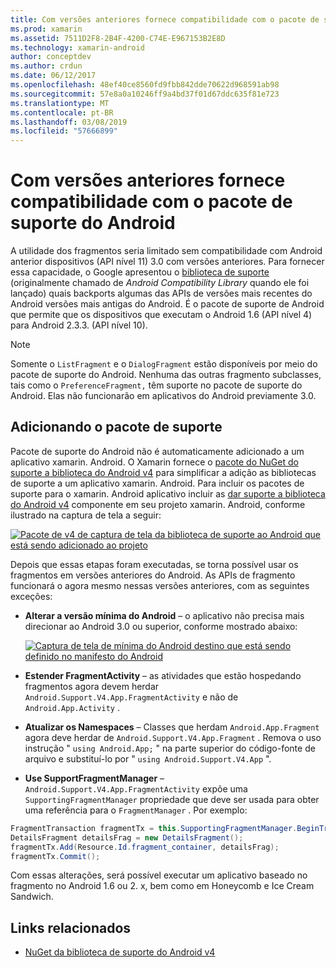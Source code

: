 ```yaml
---
title: Com versões anteriores fornece compatibilidade com o pacote de suporte do Android
ms.prod: xamarin
ms.assetid: 7511D2F8-2B4F-4200-C74E-E967153B2E8D
ms.technology: xamarin-android
author: conceptdev
ms.author: crdun
ms.date: 06/12/2017
ms.openlocfilehash: 48ef40ce8560fd9fbb842dde70622d968591ab98
ms.sourcegitcommit: 57e8a0a10246ff9a4bd37f01d67ddc635f81e723
ms.translationtype: MT
ms.contentlocale: pt-BR
ms.lasthandoff: 03/08/2019
ms.locfileid: "57666899"
---
```

# <a name="providing-backwards-compatibility-with-the-android-support-package"></a>Com versões anteriores fornece compatibilidade com o pacote de suporte do Android

A utilidade dos fragmentos seria limitado sem compatibilidade com Android anterior dispositivos (API nível 11) 3.0 com versões anteriores. Para fornecer essa capacidade, o Google apresentou o [biblioteca de suporte](https://developer.android.com/sdk/compatibility-library.html) (originalmente chamado de *Android Compatibility Library* quando ele foi lançado) quais backports algumas das APIs de versões mais recentes do Android versões mais antigas do Android. É o pacote de suporte de Android que permite que os dispositivos que executam o Android 1.6 (API nível 4) para Android 2.3.3. (API nível 10).

> [!NOTE]
> Somente o `ListFragment` e o `DialogFragment` estão disponíveis por meio do pacote de suporte do Android. Nenhuma das outras fragmento subclasses, tais como o `PreferenceFragment,` têm suporte no pacote de suporte do Android. Elas não funcionarão em aplicativos do Android previamente 3.0. 


## <a name="adding-the-support-package"></a>Adicionando o pacote de suporte

Pacote de suporte do Android não é automaticamente adicionado a um aplicativo xamarin. Android. O Xamarin fornece o [pacote do NuGet do suporte a biblioteca do Android v4](https://www.nuget.org/packages/Xamarin.Android.Support.v4/) para simplificar a adição as bibliotecas de suporte a um aplicativo xamarin. Android. Para incluir os pacotes de suporte para o xamarin. Android aplicativo incluir as [dar suporte a biblioteca do Android v4](https://www.nuget.org/packages/Xamarin.Android.Support.v4/) componente em seu projeto xamarin. Android, conforme ilustrado na captura de tela a seguir: 

[![Pacote de v4 de captura de tela da biblioteca de suporte ao Android que está sendo adicionado ao projeto](providing-backwards-compatibility-images/02-sml.png)](providing-backwards-compatibility-images/02.png#lightbox)

Depois que essas etapas foram executadas, se torna possível usar os fragmentos em versões anteriores do Android. As APIs de fragmento funcionará o agora mesmo nessas versões anteriores, com as seguintes exceções: 

-   **Alterar a versão mínima do Android** &ndash; o aplicativo não precisa mais direcionar ao Android 3.0 ou superior, conforme mostrado abaixo: 

    [![Captura de tela de mínima do Android destino que está sendo definido no manifesto do Android](providing-backwards-compatibility-images/03-sml.png)](providing-backwards-compatibility-images/03.png#lightbox)

-   **Estender FragmentActivity** &ndash; as atividades que estão hospedando fragmentos agora devem herdar `Android.Support.V4.App.FragmentActivity` e não de `Android.App.Activity` . 

-   **Atualizar os Namespaces** &ndash; Classes que herdam `Android.App.Fragment` agora deve herdar de `Android.Support.V4.App.Fragment` . Remova o uso instrução " `using Android.App;` " na parte superior do código-fonte de arquivo e substituí-lo por " `using Android.Support.V4.App` ". 

-   **Use SupportFragmentManager** &ndash; `Android.Support.V4.App.FragmentActivity` expõe uma `SupportingFragmentManager` propriedade que deve ser usada para obter uma referência para o `FragmentManager` . Por exemplo: 

```csharp
FragmentTransaction fragmentTx = this.SupportingFragmentManager.BeginTransaction();
DetailsFragment detailsFrag = new DetailsFragment();
fragmentTx.Add(Resource.Id.fragment_container, detailsFrag);
fragmentTx.Commit();
```

Com essas alterações, será possível executar um aplicativo baseado no fragmento no Android 1.6 ou 2. x, bem como em Honeycomb e Ice Cream Sandwich. 


## <a name="related-links"></a>Links relacionados

- [NuGet da biblioteca de suporte do Android v4](https://www.nuget.org/packages/Xamarin.Android.Support.v4/)
